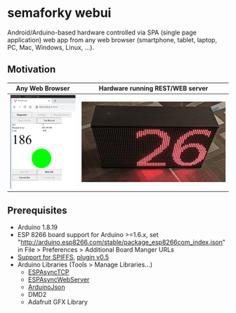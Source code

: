 # semaforky webui
Android/Arduino-based hardware controlled via SPA (single page application) web app from any web browser (smartphone, tablet, laptop, PC, Mac, Windows, Linux, ...).

## Motivation

Any Web Browser          |  Hardware running REST/WEB server
:-:|:-:
![](../doc/browser_spa_app.png)  |  ![](../doc/client_hardware.jpg)

## Prerequisites

* Arduino 1.8.19
* ESP 8266 board support for Arduino >=1.6.x, set "http://arduino.esp8266.com/stable/package_esp8266com_index.json" in File > Preferences > Additional Board Manger URLs
* [Support for SPIFFS](https://www.instructables.com/Using-ESP8266-SPIFFS/), [plugin v0.5](https://github.com/esp8266/arduino-esp8266fs-plugin/releases/download/0.5.0/ESP8266FS-0.5.0.zip)
* Arduino Libraries (Tools > Manage Libraries...)
    * [ESPAsyncTCP](https://github.com/me-no-dev/ESPAsyncTCP)
    * [ESPAsyncWebServer](https://github.com/me-no-dev/ESPAsyncWebServer)
    * [ArduinoJson](https://github.com/bblanchon/ArduinoJson)
    * DMD2
    * Adafruit GFX Library
